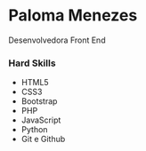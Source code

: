# Paloma Menezes #

Desenvolvedora Front End

### **Hard Skills** ### 
 - HTML5
 - CSS3
 - Bootstrap
 - PHP
 - JavaScript
 - Python
 - Git e Github